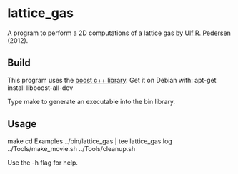 # lattice_gas
A program to perform a 2D computations of a lattice gas by [Ulf R. Pedersen](http://urp.dk) (2012).

## Build 
This program uses the [boost c++ library](http://www.boost.org). Get it on Debian with:
    apt-get install libboost-all-dev

Type 
    make 
to generate an executable into the bin library.

## Usage
make
cd Examples
../bin/lattice_gas | tee lattice_gas.log 
../Tools/make_movie.sh
../Tools/cleanup.sh

Use the -h flag for help.
